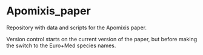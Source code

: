 # Apomixis_paper
Repository with data and scripts for the Apomixis paper. 

Version control starts on the current version of the paper, but before making the switch to the Euro+Med species names. 
